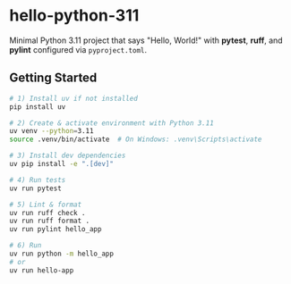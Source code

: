 # hello-python-311

Minimal Python 3.11 project that says "Hello, World!" with **pytest**, **ruff**, and **pylint** configured via `pyproject.toml`.

## Getting Started

```bash
# 1) Install uv if not installed
pip install uv

# 2) Create & activate environment with Python 3.11
uv venv --python=3.11
source .venv/bin/activate  # On Windows: .venv\Scripts\activate

# 3) Install dev dependencies
uv pip install -e ".[dev]"

# 4) Run tests
uv run pytest

# 5) Lint & format
uv run ruff check .
uv run ruff format .
uv run pylint hello_app

# 6) Run
uv run python -m hello_app
# or
uv run hello-app
```
